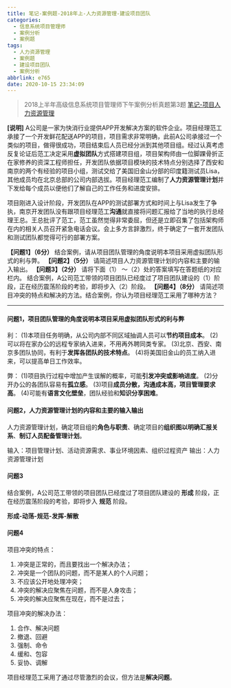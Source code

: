 ```yaml
---
title: 笔记-案例题-2018年上-人力资源管理-建设项目团队
categories:
  - 信息系统项目管理师
  - 案例分析
  - 案例题
tags:
  - 人力资源管理
  - 案例题
  - 建设项目团队
  - 案例分析
abbrlink: e765
date: 2020-10-15 23:34:09
---
```


>2018上半年高级信息系统项目管理师下午案例分析真题第3题
>[笔记-项目人力资源管理](/post/e363.html)

**[说明]**
A公司是一家为快消行业提供APP开发解决方案的软件企业。项目经理范工承接了一个开发鲜花配送APP的项目，项目需求非常明确，此前A公司承接过一个类似的项目，做得很成功，项目结束后人员已经分派到其他项目组。经过认真考虑反复论证后范工决定采用**虚拟团队**方式搭建项目组，项目架构师由一位脚踝骨折正在家修养的资深工程师担任，开发团队依据项目模块的技术特点分别选择了西安和南京的两个有经验的项目小组，测试交给了美国旧金山分部的印度籍测试员Lisa，其他成员均在北京总部的公司内部选拔。项目经理范工编制了**人力资源管理计划**并下发给每个成员以便他们了解自己的工作任务和进度安排。

项目刚进入设计阶段，开发团队在APP的测试部署方式和时间上与Lisa发生了争执，南京开发团队没有跟项目经理范工**沟通**就直接将问题汇报给了当地的执行总经理王总。王总批评了范工，范工虽然觉得非常委屈，但还是立即召集了包括架构师在内的相关人员召开紧急电话会议。会上多方言辞激烈，终于确定了一套开发团队和测试团队都觉得可行的部署方案。

**【问题1】（6分）**
结合案例，请从项目团队管理的角度说明本项目采用虚拟团队形式的利与弊。
**【问题2】（5分）**
请简述项目人力资源管理计划的内容和主要的输入输出。
**【问题3】（2分）**
请将下面（1） ～（2）处的答案填写在答题纸的对应栏内。
结合案例，A公司范工带领的项目团队已经度过了项目团队建设的（1）阶段，正在经历震荡阶段的考验，即将步入（2）阶段。
**【问题4】（8分）**
请简述项目冲突的特点和解决的方法。结合案例，你认为项目经理范工采用了哪种方法？

<!-- more -->

---

#### 问题1，项目团队管理的角度说明本项目采用虚拟团队形式的利与弊

利：
(1)本项目任务明确，从公司内部不同区域抽调人员可以**节约项目成本**。
(2)可以将在家办公的远程专家纳入进来，不用再外聘同类专家。
(3)北京、西安、南京多团队协同，有利于**发挥各团队的技术特点**。
(4)将美国旧金山的员工纳入进来，可以提高单日工作效率。

弊：
(1)项目执行过程中增加产生误解的概率，可能**引发冲突或影响进度**。
(2)分开办公的各团队容易有**孤立感**。
(3)项目**成员分散，沟通成本高，项目管理要求高**。
(4)可能有**语言文化壁垒**，团队经验和**知识分享困难**。

#### 问题2，人力资源管理计划的内容和主要的输入输出

人力资源管理计划，确定项目组的**角色与职责**、确定项目的**组织图以明确汇报关系**、**制订人员配备管理计划**。

输入：项目管理计划、活动资源需求、事业环境因素、组织过程资产
输出：人力资源管理计划

#### 问题3

结合案例，A公司范工带领的项目团队已经度过了项目团队建设的 **形成** 阶段，正在经历震荡阶段的考验，即将步入 **规范** 阶段。

**形成-动荡-规范-发挥-解散**


#### 问题4

项目冲突的特点：

1. 冲突是正常的，而且要找出一个解决办法；
2. 冲突是一个团队的问题，而不是某人的个人问题；
3. 不应该公开地处理冲突；
4. 冲突的解决应聚焦在问题，而不是人身攻击；
5. 冲突的解决应聚焦在现在，而不是过去；

项目冲突的解决办法：

1. 合作、解决问题
2. 撤退、回避
3. 强制、命令
4. 缓和、包容
5. 妥协、调解

项目经理范工采用了通过尽管激烈的会议，但方法是**解决问题**。
